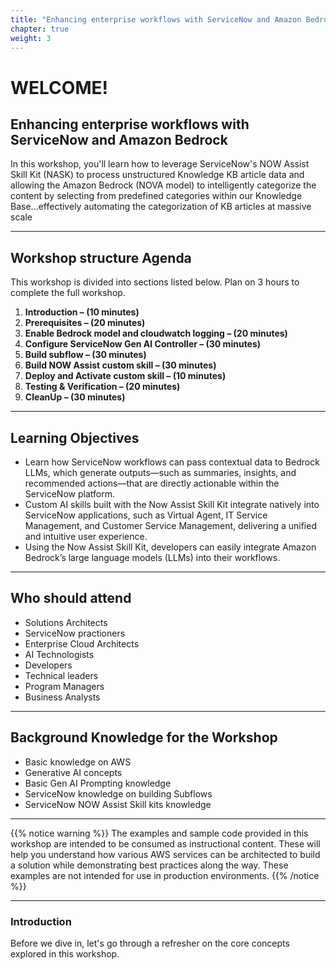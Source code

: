 ```yaml
---
title: "Enhancing enterprise workflows with ServiceNow and Amazon Bedrock" # MODIFY THIS TITLE IF APPLICABLE
chapter: true
weight: 3
---
```


# WELCOME! <!-- MODIFY THIS HEADING -->

## Enhancing enterprise workflows with ServiceNow and Amazon Bedrock <!-- MODIFY THIS SUBHEADING -->

In this workshop, you'll learn how to leverage ServiceNow's NOW Assist Skill Kit (NASK) to process unstructured Knowledge KB article data and allowing the Amazon Bedrock (NOVA model) to intelligently categorize the content by selecting from predefined categories within our Knowledge Base…effectively automating the categorization of KB articles at massive scale

---------------------------------------------------------------------

## Workshop structure Agenda <!-- MODIFY THIS SUBHEADING -->
This workshop is divided into sections listed below. Plan on 3 hours to complete the full workshop. <br>

1. **Introduction – (10 minutes)**
2. **Prerequisites – (20 minutes)**
3. **Enable Bedrock model and cloudwatch logging – (20 minutes)**
4. **Configure ServiceNow Gen AI Controller – (30 minutes)**
5. **Build subflow – (30 minutes)**
6. **Build NOW Assist custom skill – (30 minutes)**
7. **Deploy and Activate custom skill – (10 minutes)**
8. **Testing & Verification – (20 minutes)**
9. **CleanUp – (30 minutes)**

---------------------------------------------------------------------

## Learning Objectives <!-- MODIFY THIS SUBHEADING -->
- Learn how ServiceNow workflows can pass contextual data to Bedrock LLMs, which generate outputs—such as summaries, insights, and recommended actions—that are directly actionable within the ServiceNow platform.
- Custom AI skills built with the Now Assist Skill Kit integrate natively into ServiceNow applications, such as Virtual Agent, IT Service Management, and Customer Service Management, delivering a unified and intuitive user experience.
- Using the Now Assist Skill Kit, developers can easily integrate Amazon Bedrock’s large language models (LLMs) into their workflows. 

---------------------------------------------------------------------

## Who should attend <!-- MODIFY THIS SUBHEADING -->
- Solutions Architects
- ServiceNow practioners
- Enterprise Cloud Architects
- AI Technologists
- Developers
- Technical leaders
- Program Managers
- Business Analysts

---------------------------------------------------------------------

## Background Knowledge for the Workshop <!-- MODIFY THIS SUBHEADING -->
- Basic knowledge on AWS
- Generative AI concepts
- Basic Gen AI Prompting knowledge
- ServiceNow knowledge on building Subflows
- ServiceNow NOW Assist Skill kits knowledge

---------------------------------------------------------------------
{{% notice warning %}}
The examples and sample code provided in this workshop are intended to be consumed as instructional content. These will help you understand how various AWS services can be architected to build a solution while demonstrating best practices along the way. These examples are not intended for use in production environments.
{{% /notice %}}

---------------------------------------------------------------------
### Introduction <!-- MODIFY THIS HEADING -->
Before we dive in, let's go through a refresher on the core concepts explored in this workshop.
